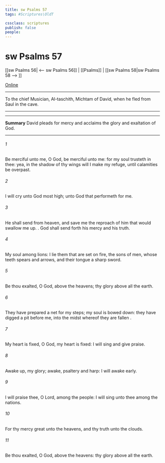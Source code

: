 ```yaml
---
title: sw Psalms 57
tags: #Scriptures\OldT

cssclass: scriptures
publish: false
people:
---
```


# sw Psalms 57
[[sw Psalms 56| <-- sw Psalms 56]] | [[Psalms]] | [[sw Psalms 58|sw Psalms 58 --> ]]

[Online](https://churchofjesuschrist.org/study/scriptures/ot/ps/57?lang=eng)

---
To the chief Musician, Al-taschith, Michtam of David, when he fled from Saul in the cave.

---

---
__Summary__
David pleads for mercy and acclaims the glory and exaltation of God.

---
###### 1 
Be merciful unto me, O God, be merciful unto me: for my soul trusteth in thee: yea, in the shadow of thy wings will I make my refuge, until  calamities be overpast.

###### 2 
I will cry unto God most high; unto God that performeth  for me.

###### 3 
He shall send from heaven, and save me  the reproach of him that would swallow me up. . God shall send forth his mercy and his truth.

###### 4 
My soul  among lions:  I lie  them that are set on fire,  the sons of men, whose teeth  spears and arrows, and their tongue a sharp sword.

###### 5 
Be thou exalted, O God, above the heavens;  thy glory  above all the earth.

###### 6 
They have prepared a net for my steps; my soul is bowed down: they have digged a pit before me, into the midst whereof they are fallen  .

###### 7 
My heart is fixed, O God, my heart is fixed: I will sing and give praise.

###### 8 
Awake up, my glory; awake, psaltery and harp: I  will awake early.

###### 9 
I will praise thee, O Lord, among the people: I will sing unto thee among the nations.

###### 10 
For thy mercy  great unto the heavens, and thy truth unto the clouds.

###### 11 
Be thou exalted, O God, above the heavens:  thy glory  above all the earth.


